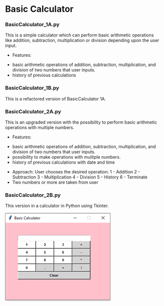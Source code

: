 # Basic Calculator

### BasicCalculator_1A.py

This is a simple calculator which can perform basic arithmetic operations like addition, subtraction, multiplication or division depending upon the user input. 

* Features:
- basic arithmetic operations of addition, subtraction, multiplication, and division of two numbers that user inputs.
- history of previous calculations 

### BasicCalculator_1B.py 

This is a refactored version of BasicCalculator 1A.  

### BasicCalculator_2A.py 

This is an upgraded version with the possibility to perform basic arithmetic operations with multiple numbers. 

* Features: 
- basic arithmetic operations of addition, subtraction, multiplication, and division of two numbers that user inputs.
- possibility to make operations with multiple numbers. 
- history of previous calculations with date and time 


*  Approach: User chooses the desired operation: 
    1 - Addition
    2 - Subtraction
    3 - Multiplication
    4 - Division
    5 - History
    6 - Terminate
*  Two numbers or more are taken from user
  
### BasicCalculator_2B.py

This version in a calculator in Python using Tkinter. 

![print](BasicCalculator.PNG)

